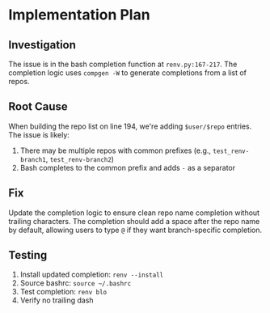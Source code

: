 # Implementation Plan

## Investigation
The issue is in the bash completion function at `renv.py:167-217`. The completion logic uses `compgen -W` to generate completions from a list of repos.

## Root Cause
When building the repo list on line 194, we're adding `$user/$repo` entries. The issue is likely:
1. There may be multiple repos with common prefixes (e.g., `test_renv-branch1`, `test_renv-branch2`)
2. Bash completes to the common prefix and adds `-` as a separator

## Fix
Update the completion logic to ensure clean repo name completion without trailing characters. The completion should add a space after the repo name by default, allowing users to type `@` if they want branch-specific completion.

## Testing
1. Install updated completion: `renv --install`
2. Source bashrc: `source ~/.bashrc`
3. Test completion: `renv blo`<tab>
4. Verify no trailing dash
